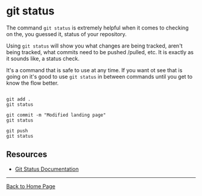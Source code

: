 # git status

The command `git status` is extremely helpful when it comes to checking on the, you guessed it, status of your repository.

Using `git status` will show you what changes are being tracked, aren't being tracked, what commits need to be pushed /pulled, etc. It is exactly as it sounds like, a status check. 

It's a command that is safe to use at any time. If you want ot see that is going on it's good to use `git status` in between  commands until you get to know the flow better. 

```

git add .
git status

git commit -m "Modified landing page"
git status

git push
git status
```

## Resources

- [Git Status Documentation](https://git-scm.com/docs/git-status)

---

[Back to Home Page](../README.md)